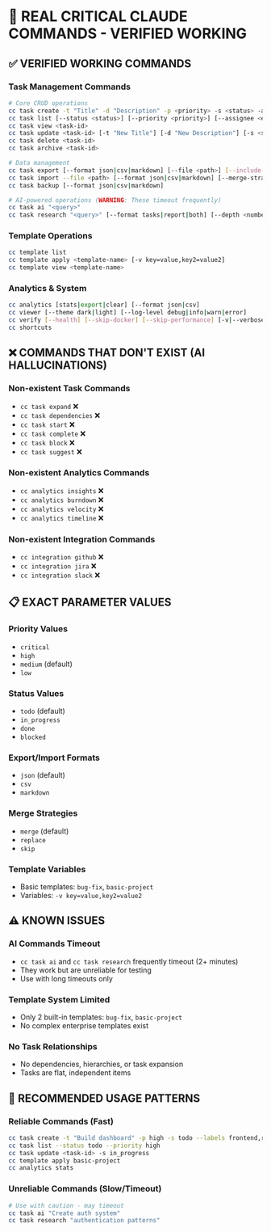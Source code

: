 # 🎯 REAL CRITICAL CLAUDE COMMANDS - VERIFIED WORKING

## ✅ VERIFIED WORKING COMMANDS

### Task Management Commands
```bash
# Core CRUD operations
cc task create -t "Title" -d "Description" -p <priority> -s <status> -a <assignee> --labels label1,label2 --hours <number>
cc task list [--status <status>] [--priority <priority>] [--assignee <email>] [--labels <labels>]
cc task view <task-id>
cc task update <task-id> [-t "New Title"] [-d "New Description"] [-s <status>] [-p <priority>] [-a <assignee>]
cc task delete <task-id>
cc task archive <task-id>

# Data management
cc task export [--format json|csv|markdown] [--file <path>] [--include-archived]
cc task import --file <path> [--format json|csv|markdown] [--merge-strategy replace|merge|skip]
cc task backup [--format json|csv|markdown]

# AI-powered operations (WARNING: These timeout frequently)
cc task ai "<query>"
cc task research "<query>" [--format tasks|report|both] [--depth <number>]
```

### Template Operations
```bash
cc template list
cc template apply <template-name> [-v key=value,key2=value2]
cc template view <template-name>
```

### Analytics & System
```bash
cc analytics [stats|export|clear] [--format json|csv]
cc viewer [--theme dark|light] [--log-level debug|info|warn|error]
cc verify [--health] [--skip-docker] [--skip-performance] [-v|--verbose]
cc shortcuts
```

## ❌ COMMANDS THAT DON'T EXIST (AI HALLUCINATIONS)

### Non-existent Task Commands
- `cc task expand` ❌
- `cc task dependencies` ❌ 
- `cc task start` ❌
- `cc task complete` ❌
- `cc task block` ❌
- `cc task suggest` ❌

### Non-existent Analytics Commands
- `cc analytics insights` ❌
- `cc analytics burndown` ❌
- `cc analytics velocity` ❌
- `cc analytics timeline` ❌

### Non-existent Integration Commands
- `cc integration github` ❌
- `cc integration jira` ❌
- `cc integration slack` ❌

## 📋 EXACT PARAMETER VALUES

### Priority Values
- `critical`
- `high` 
- `medium` (default)
- `low`

### Status Values
- `todo` (default)
- `in_progress`
- `done`
- `blocked`

### Export/Import Formats
- `json` (default)
- `csv`
- `markdown`

### Merge Strategies
- `merge` (default)
- `replace`
- `skip`

### Template Variables
- Basic templates: `bug-fix`, `basic-project`
- Variables: `-v key=value,key2=value2`

## ⚠️ KNOWN ISSUES

### AI Commands Timeout
- `cc task ai` and `cc task research` frequently timeout (2+ minutes)
- They work but are unreliable for testing
- Use with long timeouts only

### Template System Limited
- Only 2 built-in templates: `bug-fix`, `basic-project`
- No complex enterprise templates exist

### No Task Relationships
- No dependencies, hierarchies, or task expansion
- Tasks are flat, independent items

## 🎯 RECOMMENDED USAGE PATTERNS

### Reliable Commands (Fast)
```bash
cc task create -t "Build dashboard" -p high -s todo --labels frontend,react --hours 8
cc task list --status todo --priority high
cc task update <task-id> -s in_progress
cc template apply basic-project
cc analytics stats
```

### Unreliable Commands (Slow/Timeout)
```bash
# Use with caution - may timeout
cc task ai "Create auth system"
cc task research "authentication patterns"
```